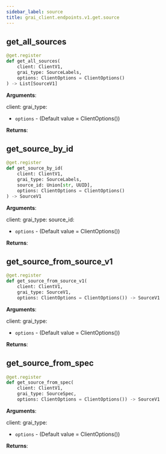 ```yaml
---
sidebar_label: source
title: grai_client.endpoints.v1.get.source
---
```


## get\_all\_sources

```python
@get.register
def get_all_sources(
    client: ClientV1,
    grai_type: SourceLabels,
    options: ClientOptions = ClientOptions()
) -> List[SourceV1]
```

**Arguments**:

  client:
  grai_type:
- `options` - (Default value = ClientOptions())


**Returns**:



## get\_source\_by\_id

```python
@get.register
def get_source_by_id(
    client: ClientV1,
    grai_type: SourceLabels,
    source_id: Union[str, UUID],
    options: ClientOptions = ClientOptions()
) -> SourceV1
```

**Arguments**:

  client:
  grai_type:
  source_id:
- `options` - (Default value = ClientOptions())


**Returns**:



## get\_source\_from\_source\_v1

```python
@get.register
def get_source_from_source_v1(
    client: ClientV1,
    grai_type: SourceV1,
    options: ClientOptions = ClientOptions()) -> SourceV1
```

**Arguments**:

  client:
  grai_type:
- `options` - (Default value = ClientOptions())


**Returns**:



## get\_source\_from\_spec

```python
@get.register
def get_source_from_spec(
    client: ClientV1,
    grai_type: SourceSpec,
    options: ClientOptions = ClientOptions()) -> SourceV1
```

**Arguments**:

  client:
  grai_type:
- `options` - (Default value = ClientOptions())


**Returns**:
